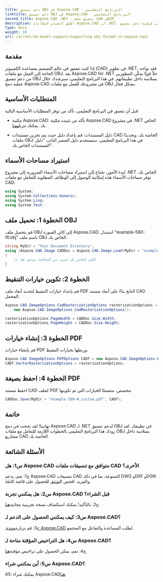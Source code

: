 ```yaml
---
title: دعم تنسيق OBJ في Aspose.CAD - البرنامج التعليمي
linktitle: دعم تنسيق OBJ في Aspose.CAD - البرنامج التعليمي
second_title: Aspose.CAD .NET - تنسيق ملف CAD وBIM
description: أطلق العنان لإمكانات Aspose.CAD لـ .NET. تعرف على كيفية دعم تنسيق OBJ بسلاسة في تطبيقات CAD الخاصة بك من خلال هذا البرنامج التعليمي خطوة بخطوة.
type: docs
weight: 10
url: /ar/net/3d-model-support/supporting-obj-format-in-aspose-cad/
---
```

## مقدمة

إذا كنت تتعمق في عالم التصميم بمساعدة الكمبيوتر (CAD) في تطوير .NET، فقد تواجه الحاجة إلى العمل مع ملفات OBJ. يعد Aspose.CAD for .NET حلاً قويًا يمكّن المطورين من دعم تنسيق OBJ بسلاسة داخل تطبيقاتهم. في هذا البرنامج التعليمي، سنرشدك خلال عملية دمج Aspose.CAD في مشروعك للعمل مع ملفات OBJ بشكل فعال.

## المتطلبات الأساسية

قبل أن نتعمق في البرنامج التعليمي، تأكد من توفر المتطلبات الأساسية التالية:

-  مكتبة Aspose.CAD: تأكد من تثبيت مكتبة Aspose.CAD في مشروع .NET الخاص بك. يمكنك تنزيله[هنا](https://releases.aspose.com/cad/net/).

- دليل المستندات: قم بإعداد دليل حيث يتم تخزين مستندات CAD الخاصة بك، وتحديدًا ملفات OBJ. في هذا البرنامج التعليمي، سنستخدم دليل العنصر النائب "دليل المستندات الخاص بك".

## استيراد مساحات الأسماء

لبدء الأمور، تحتاج إلى استيراد مساحات الأسماء الضرورية إلى مشروع .NET الخاص بك. توفر مساحات الأسماء هذه إمكانية الوصول إلى الوظائف المطلوبة للتعامل مع ملفات CAD.

```csharp
using System;
using System.Collections.Generic;
using System.Linq;
using System.Text;
```


## الخطوة 1: تحميل ملف OBJ

قم بتحميل ملف OBJ إلى كائن الصورة Aspose.CAD. استبدل "example-580-W.obj" باسم ملف OBJ الخاص بك.

```csharp
string MyDir = "Your Document Directory";
using (Aspose.CAD.Image CADDoc = Aspose.CAD.Image.Load(MyDir + "example-580-W.obj"))
{
    // الكود الخاص بك لمزيد من المعالجة موجود هنا
}
```

## الخطوة 2: تكوين خيارات التنقيط

قم بإعداد خيارات التنقيط لتحديد أبعاد ملف PDF الناتج بناءً على أبعاد مستند CAD المحمل.

```csharp
Aspose.CAD.ImageOptions.CadRasterizationOptions rasterizationOptions =
    new Aspose.CAD.ImageOptions.CadRasterizationOptions();

rasterizationOptions.PageWidth = CADDoc.Size.Width;
rasterizationOptions.PageHeight = CADDoc.Size.Height;
```

## الخطوة 3: إنشاء خيارات PDF

قم بإنشاء خيارات PDF وربطها بخيارات التنقيط.

```csharp
Aspose.CAD.ImageOptions.PdfOptions CADf = new Aspose.CAD.ImageOptions.PdfOptions();
CADf.VectorRasterizationOptions = rasterizationOptions;
```

## الخطوة 4: احفظ بصيغة PDF

احفظ مستند CAD كملف PDF مخصص، متضمنًا الخيارات التي تم تكوينها.

```csharp
CADDoc.Save(MyDir + "example-580-W_custom.pdf", CADf);
```

## خاتمة

تهانينا! لقد نجحت في دمج Aspose.CAD لـ .NET لدعم تنسيق OBJ في تطبيقك. لقد زودك هذا البرنامج التعليمي بالخطوات اللازمة للتعامل مع ملفات OBJ بسلاسة داخل مشاريع CAD الخاصة بك.

## الأسئلة الشائعة

### س1: هل Aspose.CAD متوافق مع تنسيقات ملفات CAD الأخرى؟

 ج1: نعم، يدعم Aspose.CAD تنسيقات CAD المتنوعة، بما في ذلك DWG وDXF وDGN والمزيد. افحص ال[توثيق](https://reference.aspose.com/cad/net/) للحصول على قائمة كاملة.

### س2: هل يمكنني تجربة Aspose.CAD قبل الشراء؟

 ج2: بالتأكيد! يمكنك استكشاف نسخة تجريبية مجانية[هنا](https://releases.aspose.com/).

### س3: كيف يمكنني الحصول على الدعم لـ Aspose.CAD؟

 ج3: قم بزيارة[منتدى Aspose.CAD](https://forum.aspose.com/c/cad/19) لطلب المساعدة والتفاعل مع المجتمع.

### س4: هل التراخيص المؤقتة متاحة لـ Aspose.CAD؟

 ج4: نعم، يمكن الحصول على تراخيص مؤقتة[هنا](https://purchase.aspose.com/temporary-license/).

### س5: أين يمكنني شراء Aspose.CAD؟

 A5: يمكنك شراء Aspose.CAD[هنا](https://purchase.aspose.com/buy).